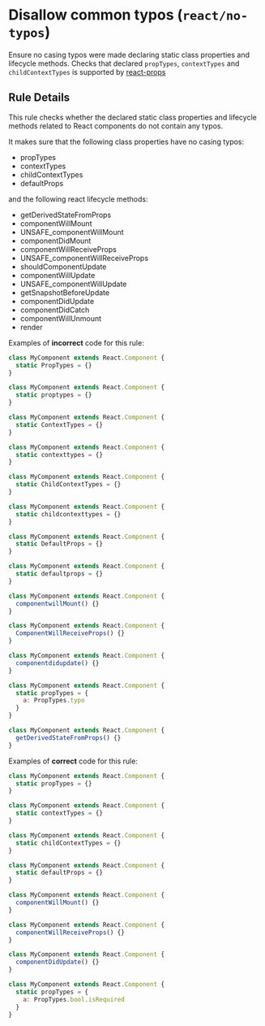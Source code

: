 # Disallow common typos (`react/no-typos`)

<!-- end auto-generated rule header -->

Ensure no casing typos were made declaring static class properties and lifecycle methods.
Checks that declared `propTypes`, `contextTypes` and `childContextTypes` is supported by [react-props](https://github.com/facebook/prop-types)

## Rule Details

This rule checks whether the declared static class properties and lifecycle methods related to React components do not contain any typos.

It makes sure that the following class properties have
no casing typos:

- propTypes
- contextTypes
- childContextTypes
- defaultProps

and the following react lifecycle methods:

- getDerivedStateFromProps
- componentWillMount
- UNSAFE_componentWillMount
- componentDidMount
- componentWillReceiveProps
- UNSAFE_componentWillReceiveProps
- shouldComponentUpdate
- componentWillUpdate
- UNSAFE_componentWillUpdate
- getSnapshotBeforeUpdate
- componentDidUpdate
- componentDidCatch
- componentWillUnmount
- render

Examples of **incorrect** code for this rule:

```js
class MyComponent extends React.Component {
  static PropTypes = {}
}

class MyComponent extends React.Component {
  static proptypes = {}
}

class MyComponent extends React.Component {
  static ContextTypes = {}
}

class MyComponent extends React.Component {
  static contexttypes = {}
}

class MyComponent extends React.Component {
  static ChildContextTypes = {}
}

class MyComponent extends React.Component {
  static childcontexttypes = {}
}

class MyComponent extends React.Component {
  static DefaultProps = {}
}

class MyComponent extends React.Component {
  static defaultprops = {}
}

class MyComponent extends React.Component {
  componentwillMount() {}
}

class MyComponent extends React.Component {
  ComponentWillReceiveProps() {}
}

class MyComponent extends React.Component {
  componentdidupdate() {}
}

class MyComponent extends React.Component {
  static propTypes = {
    a: PropTypes.typo
  }
}

class MyComponent extends React.Component {
  getDerivedStateFromProps() {}
}
```

Examples of **correct** code for this rule:

```js
class MyComponent extends React.Component {
  static propTypes = {}
}

class MyComponent extends React.Component {
  static contextTypes = {}
}

class MyComponent extends React.Component {
  static childContextTypes = {}
}

class MyComponent extends React.Component {
  static defaultProps = {}
}

class MyComponent extends React.Component {
  componentWillMount() {}
}

class MyComponent extends React.Component {
  componentWillReceiveProps() {}
}

class MyComponent extends React.Component {
  componentDidUpdate() {}
}

class MyComponent extends React.Component {
  static propTypes = {
    a: PropTypes.bool.isRequired
  }
}
```

